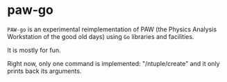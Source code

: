 paw-go
======

`PAW-go` is an experimental reimplementation of PAW (the Physics
Analysis Workstation of the good old days) using `Go` libraries and
facilities.

It is mostly for fun.

Right now, only one command is implemented: "/ntuple/create" and it
only prints back its arguments.
